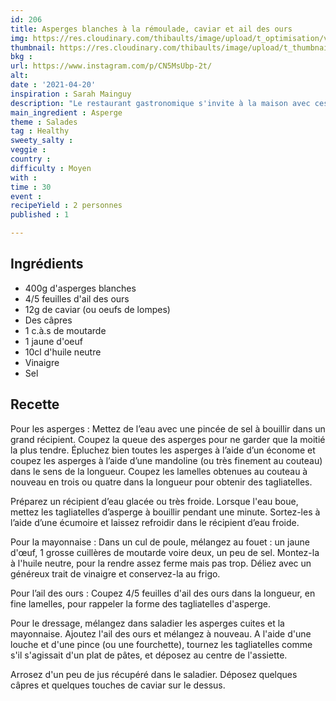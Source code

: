 ```yaml
---
id: 206
title: Asperges blanches à la rémoulade, caviar et ail des ours
img: https://res.cloudinary.com/thibaults/image/upload/t_optimisation/v1618936902/Recipes/20210420_asperges_blanches_remoulade.jpg
thumbnail: https://res.cloudinary.com/thibaults/image/upload/t_thumbnail_josie/v1618936902/Recipes/20210420_asperges_blanches_remoulade.jpg
bkg : 
url: https://www.instagram.com/p/CN5MsUbp-2t/
alt: 
date : '2021-04-20'
inspiration : Sarah Mainguy
description: "Le restaurant gastronomique s'invite à la maison avec ces asperges en tagliatelles !"
main_ingredient : Asperge
theme : Salades
tag : Healthy
sweety_salty : 
veggie : 
country : 
difficulty : Moyen
with : 
time : 30
event : 
recipeYield : 2 personnes
published : 1

---
```


## Ingrédients
 - 400g d'asperges blanches
 - 4/5 feuilles d'ail des ours
 - 12g de caviar (ou oeufs de lompes)
 - Des câpres
 - 1 c.à.s de moutarde
 - 1 jaune d'oeuf
 - 10cl d'huile neutre
 - Vinaigre
 - Sel

## Recette
Pour les asperges :
Mettez de l’eau avec une pincée de sel à bouillir dans un grand récipient. Coupez la queue des asperges pour ne garder que la moitié la plus tendre. Épluchez bien toutes les asperges à l’aide d’un économe et coupez les asperges à l’aide d’une mandoline (ou très finement au couteau) dans le sens de la longueur. Coupez les lamelles obtenues au couteau à nouveau en trois ou quatre dans la longueur pour obtenir des tagliatelles.

Préparez un récipient d’eau glacée ou très froide. Lorsque l'eau boue, mettez les tagliatelles d’asperge à bouillir pendant une minute.
Sortez-les à l’aide d’une écumoire et laissez refroidir dans le récipient d’eau froide.

Pour la mayonnaise :
Dans un cul de poule, mélangez au fouet : un jaune d'œuf, 1 grosse cuillères de moutarde voire deux, un peu de sel. Montez-la à l'huile neutre, pour la rendre assez ferme mais pas trop. Déliez avec un généreux trait de vinaigre et conservez-la au frigo.

Pour l’ail des ours :
Coupez 4/5 feuilles d'ail des ours dans la longueur, en fine lamelles, pour rappeler la forme des tagliatelles d'asperge.

Pour le dressage, mélangez dans saladier les asperges cuites et la mayonnaise. Ajoutez l'ail des ours et mélangez à nouveau. A l'aide d'une louche et d'une pince (ou une fourchette), tournez les tagliatelles comme s'il s'agissait d'un plat de pâtes, et déposez au centre de l'assiette.

Arrosez d'un peu de jus récupéré dans le saladier. Déposez quelques câpres et quelques touches de caviar sur le dessus.